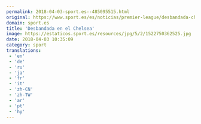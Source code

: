 ```yaml
---
permalink: 2018-04-03-sport.es--485095515.html
original: https://www.sport.es/es/noticias/premier-league/desbandada-chelsea-6731105?utm_source=rss-noticias&utm_medium=feed&utm_campaign=premier-league
domain: sport.es
title: 'Desbandada en el Chelsea'
image: https://estaticos.sport.es/resources/jpg/5/2/1522750362525.jpg
date: 2018-04-03 10:35:09
category: sport
translations: 
 - 'en'
 - 'de'
 - 'ru'
 - 'ja'
 - 'fr'
 - 'it'
 - 'zh-CN'
 - 'zh-TW'
 - 'ar'
 - 'pt'
 - 'hy'
---
```


